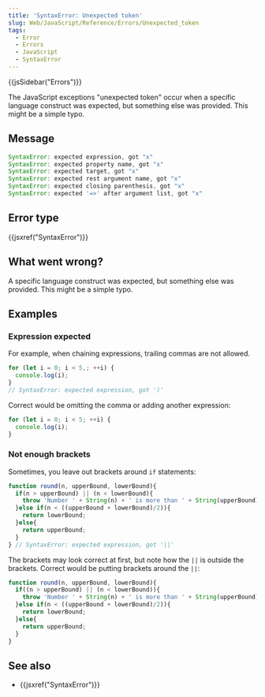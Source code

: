 ```yaml
---
title: 'SyntaxError: Unexpected token'
slug: Web/JavaScript/Reference/Errors/Unexpected_token
tags:
  - Error
  - Errors
  - JavaScript
  - SyntaxError
---
```

{{jsSidebar("Errors")}}

The JavaScript exceptions "unexpected token" occur when a specific language
construct was expected, but something else was provided. This might be a simple
typo.

## Message

```js
SyntaxError: expected expression, got "x"
SyntaxError: expected property name, got "x"
SyntaxError: expected target, got "x"
SyntaxError: expected rest argument name, got "x"
SyntaxError: expected closing parenthesis, got "x"
SyntaxError: expected '=>' after argument list, got "x"
```

## Error type

{{jsxref("SyntaxError")}}

## What went wrong?

A specific language construct was expected, but something else was provided.
This might be a simple typo.

## Examples

### Expression expected

For example, when chaining expressions, trailing commas are not allowed.

```js example-bad
for (let i = 0; i < 5,; ++i) {
  console.log(i);
}
// SyntaxError: expected expression, got ')'
```

Correct would be omitting the comma or adding another expression:

```js example-good
for (let i = 0; i < 5; ++i) {
  console.log(i);
}
```

### Not enough brackets

Sometimes, you leave out brackets around `if` statements:

```js example-bad
function round(n, upperBound, lowerBound){
  if(n > upperBound) || (n < lowerBound){
    throw 'Number ' + String(n) + ' is more than ' + String(upperBound) + ' or less than ' + String(lowerBound);
  }else if(n < ((upperBound + lowerBound)/2)){
    return lowerBound;
  }else{
    return upperBound;
  }
} // SyntaxError: expected expression, got '||'
```

The brackets may look correct at first, but note how the `||` is outside the
brackets. Correct would be putting brackets around the `||`:

```js example-good
function round(n, upperBound, lowerBound){
  if((n > upperBound) || (n < lowerBound)){
    throw 'Number ' + String(n) + ' is more than ' + String(upperBound) + ' or less than ' + String(lowerBound);
  }else if(n < ((upperBound + lowerBound)/2)){
    return lowerBound;
  }else{
    return upperBound;
  }
}
```

## See also

- {{jsxref("SyntaxError")}}
